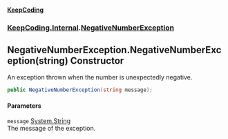 #### [KeepCoding](index.md 'index')
### [KeepCoding.Internal](KeepCoding_Internal.md 'KeepCoding.Internal').[NegativeNumberException](KeepCoding_Internal_NegativeNumberException.md 'KeepCoding.Internal.NegativeNumberException')
## NegativeNumberException.NegativeNumberException(string) Constructor
An exception thrown when the number is unexpectedly negative.  
```csharp
public NegativeNumberException(string message);
```
#### Parameters
<a name='KeepCoding_Internal_NegativeNumberException_NegativeNumberException(string)_message'></a>
`message` [System.String](https://docs.microsoft.com/en-us/dotnet/api/System.String 'System.String')  
The message of the exception.
  
